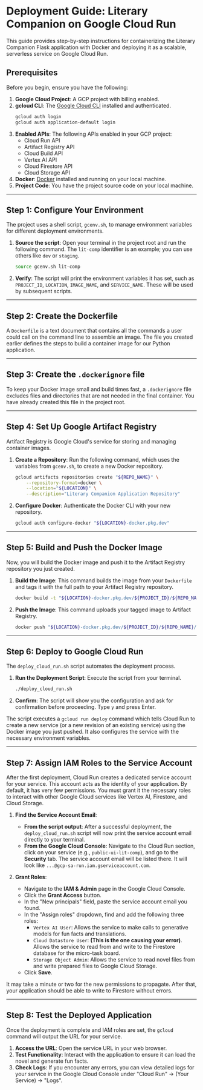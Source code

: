 # Deployment Guide: Literary Companion on Google Cloud Run

This guide provides step-by-step instructions for containerizing the Literary Companion Flask application with Docker and deploying it as a scalable, serverless service on Google Cloud Run.

## Prerequisites

Before you begin, ensure you have the following:

1.  **Google Cloud Project**: A GCP project with billing enabled.
2.  **gcloud CLI**: The [Google Cloud CLI](https://cloud.google.com/sdk/docs/install) installed and authenticated.
    ```bash
    gcloud auth login
    gcloud auth application-default login
    ```
3.  **Enabled APIs**: The following APIs enabled in your GCP project:
    *   Cloud Run API
    *   Artifact Registry API
    *   Cloud Build API
    *   Vertex AI API
    *   Cloud Firestore API
    *   Cloud Storage API
4.  **Docker**: [Docker](https://docs.docker.com/get-docker/) installed and running on your local machine.
5.  **Project Code**: You have the project source code on your local machine.

---

## Step 1: Configure Your Environment

The project uses a shell script, `gcenv.sh`, to manage environment variables for different deployment environments.

1.  **Source the script**: Open your terminal in the project root and run the following command. The `lit-comp` identifier is an example; you can use others like `dev` or `staging`.
    ```bash
    source gcenv.sh lit-comp
    ```
2.  **Verify**: The script will print the environment variables it has set, such as `PROJECT_ID`, `LOCATION`, `IMAGE_NAME`, and `SERVICE_NAME`. These will be used by subsequent scripts.

---

## Step 2: Create the Dockerfile

A `Dockerfile` is a text document that contains all the commands a user could call on the command line to assemble an image. The file you created earlier defines the steps to build a container image for our Python application.

---

## Step 3: Create the `.dockerignore` file

To keep your Docker image small and build times fast, a `.dockerignore` file excludes files and directories that are not needed in the final container. You have already created this file in the project root.

---

## Step 4: Set Up Google Artifact Registry

Artifact Registry is Google Cloud's service for storing and managing container images.

1.  **Create a Repository**: Run the following command, which uses the variables from `gcenv.sh`, to create a new Docker repository.
    ```bash
    gcloud artifacts repositories create "${REPO_NAME}" \
        --repository-format=docker \
        --location="${LOCATION}" \
        --description="Literary Companion Application Repository"
    ```

2.  **Configure Docker**: Authenticate the Docker CLI with your new repository.
    ```bash
    gcloud auth configure-docker "${LOCATION}-docker.pkg.dev"
    ```

---

## Step 5: Build and Push the Docker Image

Now, you will build the Docker image and push it to the Artifact Registry repository you just created.

1.  **Build the Image**: This command builds the image from your `Dockerfile` and tags it with the full path to your Artifact Registry repository.
    ```bash
    docker build -t "${LOCATION}-docker.pkg.dev/${PROJECT_ID}/${REPO_NAME}/${IMAGE_NAME}:latest" .
    ```

2.  **Push the Image**: This command uploads your tagged image to Artifact Registry.
    ```bash
    docker push "${LOCATION}-docker.pkg.dev/${PROJECT_ID}/${REPO_NAME}/${IMAGE_NAME}:latest"
    ```

---

## Step 6: Deploy to Google Cloud Run

The `deploy_cloud_run.sh` script automates the deployment process.

1.  **Run the Deployment Script**: Execute the script from your terminal.
    ```bash
    ./deploy_cloud_run.sh
    ```
2.  **Confirm**: The script will show you the configuration and ask for confirmation before proceeding. Type `y` and press Enter.

The script executes a `gcloud run deploy` command which tells Cloud Run to create a new service (or a new revision of an existing service) using the Docker image you just pushed. It also configures the service with the necessary environment variables.

---

## Step 7: Assign IAM Roles to the Service Account

After the first deployment, Cloud Run creates a dedicated service account for your service. This account acts as the identity of your application. By default, it has very few permissions. You must grant it the necessary roles to interact with other Google Cloud services like Vertex AI, Firestore, and Cloud Storage.

1.  **Find the Service Account Email**:
    *   **From the script output**: After a successful deployment, the `deploy_cloud_run.sh` script will now print the service account email directly to your terminal.
    *   **From the Google Cloud Console**: Navigate to the Cloud Run section, click on your service (e.g., `public-ui-lit-comp`), and go to the **Security** tab. The service account email will be listed there. It will look like `...@gcp-sa-run.iam.gserviceaccount.com`.

2.  **Grant Roles**:
    *   Navigate to the **IAM & Admin** page in the Google Cloud Console.
    *   Click the **Grant Access** button.
    *   In the "New principals" field, paste the service account email you found.
    *   In the "Assign roles" dropdown, find and add the following three roles:
        *   `Vertex AI User`: Allows the service to make calls to generative models for fun facts and translations.
        *   `Cloud Datastore User`: **(This is the one causing your error)**. Allows the service to read from and write to the Firestore database for the micro-task board.
        *   `Storage Object Admin`: Allows the service to read novel files from and write prepared files to Google Cloud Storage.
    *   Click **Save**.

It may take a minute or two for the new permissions to propagate. After that, your application should be able to write to Firestore without errors.

---

## Step 8: Test the Deployed Application

Once the deployment is complete and IAM roles are set, the `gcloud` command will output the URL for your service.

1.  **Access the URL**: Open the service URL in your web browser.
2.  **Test Functionality**: Interact with the application to ensure it can load the novel and generate fun facts.
3.  **Check Logs**: If you encounter any errors, you can view detailed logs for your service in the Google Cloud Console under "Cloud Run" -> (Your Service) -> "Logs".